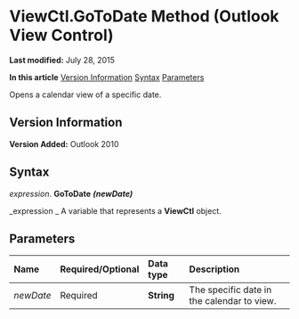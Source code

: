 
# ViewCtl.GoToDate Method (Outlook View Control)

 **Last modified:** July 28, 2015

 **In this article**
 [Version Information](#sectionSection0)
 [Syntax](#sectionSection1)
 [Parameters](#sectionSection2)


Opens a calendar view of a specific date.


## Version Information
<a name="sectionSection0"> </a>

 **Version Added:** Outlook 2010


## Syntax
<a name="sectionSection1"> </a>

 _expression_. **GoToDate** **_(newDate)_**

 _expression _ A variable that represents a **ViewCtl** object.


## Parameters
<a name="sectionSection2"> </a>



|**Name**|**Required/Optional**|**Data type**|**Description**|
|:-----|:-----|:-----|:-----|
| _newDate_|Required| **String**|The specific date in the calendar to view.|
